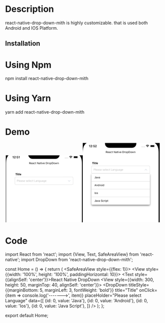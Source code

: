 # Description

react-native-drop-down-mith is highly customizable. that is used both Android and IOS Platform.

## Installation

# Using Npm

npm install react-native-drop-down-mith

# Using Yarn

yarn add react-native-drop-down-mith

# Demo

<p align="center">
  <img width="250" src="./src/assets/icon.png"><img width="250" src="./src/assets/icon2.png">
</p>


# Code
import React from 'react';
import {View, Text, SafeAreaView} from 'react-native';
import DropDown from 'react-native-drop-down-mith';

const Home = () => {
  return (
    <SafeAreaView style={{flex: 1}}>
      <View style={{width: '100%', height: '100%', paddingHorizontal: 10}}>
        <Text style={{alignSelf: 'center'}}>React Native DropDown</Text>
        <View
          style={{width: 300, height: 50, marginTop: 40, alignSelf: 'center'}}>
          <DropDown
            titleStyle={{marginBottom: 5, marginLeft: 3, fontWeight: 'bold'}}
            title="Title"
            onClick={item => console.log('------->', item)}
            placeHolder="Please select Language"
            data={[
              {id: 0, value: 'Java'},
              {id: 0, value: 'Android'},
              {id: 0, value: 'Ios'},
              {id: 0, value: 'Java Script'},
            ]}
          />
        </View>
      </View>
    </SafeAreaView>
  );
};


export default Home;
